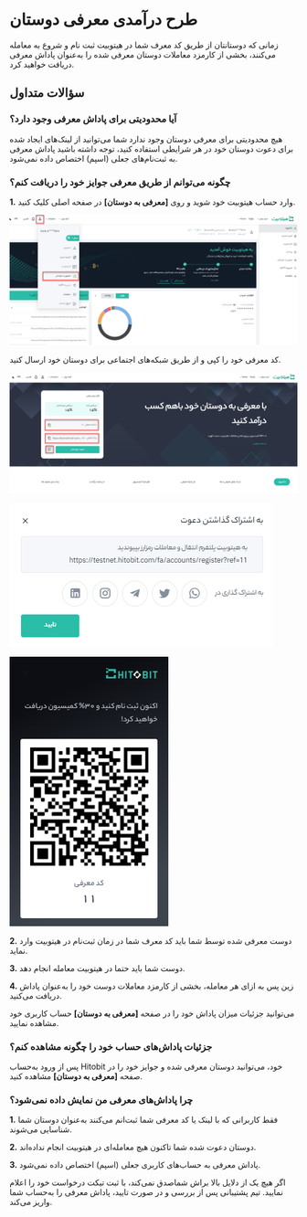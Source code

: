 # طرح درآمدی معرفی دوستان

زمانی که دوستانتان از طریق کد معرف شما در هیتوبیت ثبت نام و شروع به معامله می‌کنند، بخشی از کارمزد معاملات دوستان معرفی شده را به‌عنوان پاداش معرفی دریافت خواهید کرد.

## سؤالات متداول

### آیا محدودیتی برای پاداش معرفی وجود دارد؟

 هیچ محدودیتی برای معرفی دوستان وجود ندارد شما می‌توانید از لینک‌های ایجاد شده برای دعوت دوستان خود در هر شرایطی استفاده کنید، توجه داشته باشید پاداش معرفی به ثبت‌نام‌های جعلی (اسپم) اختصاص داده نمی‌شود.

### چگونه می‌توانم از طریق معرفی جوایز خود را دریافت کنم؟

**1.** وارد حساب هیتوبیت خود شوید و روی **[معرفی به دوستان]** در صفحه اصلی کلیک کنید.

![photo](Referral-Affiliate4.png)


کد معرفی خود را کپی و از طریق شبکه‌های اجتماعی برای دوستان خود ارسال کنید.

![photo](Referral-Affiliates1.png)

![photo](Referral-Affiliates2.png)

![photo](Referral-Affiliates3.png)


**2.**	دوست معرفی شده توسط شما باید کد معرف شما در زمان ثبت‌نام در هیتوبیت وارد نماید.

**3.**	دوست شما باید حتما در هیتوبیت معامله انجام دهد.

**4.**	زین پس به ازای هر معامله، بخشی از کارمزد معاملات دوست خود را به‌عنوان پاداش دریافت  می‌کنید.

می‌توانید جزئیات میزان پاداش خود را در صفحه **[معرفی به دوستان]** حساب کاربری خود مشاهده نمایید.

### جزئیات پاداش‌های حساب خود را چگونه مشاهده کنم؟

پس از ورود به‌حساب Hitobit خود، می‌توانید دوستان معرفی شده و جوایز خود را در صفحه **[معرفی به دوستان]** مشاهده کنید.

### چرا پاداش‌های معرفی من نمایش داده نمی‌شود؟

**1.**	فقط کاربرانی که با لینک یا کد معرفی شما ثبت‌انم می‌کنند به‌عنوان دوستان شما شناسایی می‌شوند.

**2.**	دوستان دعوت شده شما تاکنون هیچ معامله‌ای در هیتوبیت انجام نداده‌اند.

**3.**	پاداش معرفی به حساب‌های کاربری جعلی (اسپم) اختصاص داده نمی‌شود.

اگر هیچ یک از دلایل بالا براش شماصدق نمی‌کند، با ثبت تیکت درخواست خود را اعلام نمایید. تیم پشتیبانی پس از بررسی و در صورت تایید، پاداش معرفی را به‌حساب شما واریز می‌کند.
